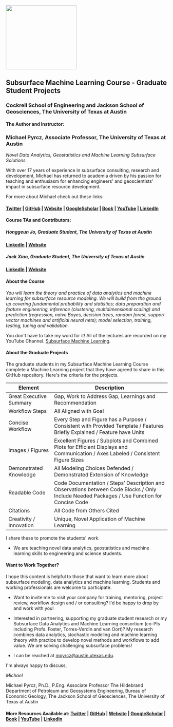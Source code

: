 <p>
    <img src="https://github.com/GeostatsGuy/GeostatsPy/blob/master/TCG_color_logo.png" width="220" height="200" />
</p>

## Subsurface Machine Learning Course - Graduate Student Projects
### Cockrell School of Engineering and Jackson School of Geosciences, The University of Texas at Austin

#### The Author and Instructor:

### Michael Pyrcz, Associate Professor, The University of Texas at Austin 
*Novel Data Analytics, Geostatistics and Machine Learning Subsurface Solutions*

With over 17 years of experience in subsurface consulting, research and development, Michael has returned to academia driven by his passion for teaching and enthusiasm for enhancing engineers' and geoscientists' impact in subsurface resource development. 

For more about Michael check out these links:

#### [Twitter](https://twitter.com/geostatsguy) | [GitHub](https://github.com/GeostatsGuy) | [Website](http://michaelpyrcz.com) | [GoogleScholar](https://scholar.google.com/citations?user=QVZ20eQAAAAJ&hl=en&oi=ao) | [Book](https://www.amazon.com/Geostatistical-Reservoir-Modeling-Michael-Pyrcz/dp/0199731446) | [YouTube](https://www.youtube.com/channel/UCLqEr-xV-ceHdXXXrTId5ig)  | [LinkedIn](https://www.linkedin.com/in/michael-pyrcz-61a648a1)


#### Course TAs and Contributors:

##### Honggeun Jo, Graduate Student, The University of Texas at Austin
#### [LinkedIn](https://www.linkedin.com/in/yuchen-jack-xiao-b1b20876/) | [Website](http://www.michaelpyrcz.com/my-students.html)

##### Jack Xiao, Graduate Student, The University of Texas at Austin
#### [LinkedIn](https://www.linkedin.com/in/honggeun-jo/) | [Website](http://www.michaelpyrcz.com/my-students.html)


#### About the Course

*You will learn the theory and practice of data analytics and machine learning for subsurface resource modeling. We will build from the ground up covering fundamental probability and statistics; data preparation and feature engineering, inference (clustering, multidimensional scaling) and prediction (regression, naïve Bayes, decision trees, random forest, support vector machines and artificial neural nets); model selection, training, testing, tuning and validation.*

You don't have to take my word for it! All of the lectures are recorded on my YouTube Channel. [Subsurface Machine Learning](https://www.youtube.com/playlist?list=PLG19vXLQHvSC2ZKFIkgVpI9fCjkN38kwf).


#### About the Graduate Projects

The graduate students in my Subsurface Machine Learning Course complete a Machine Learning project that they have agreed to share in this GitHub repository. Here's the criteria for the projects.

| Element                | Description |
|------------------------|-------------|
| Great Executive Summary | Gap, Work to Address Gap, Learnings and Recommendation |
| Workflow Steps          |  All Aligned with Goal                                                                                                    |
| Concise Workflow        | Every Step and Figure has a Purpose / Consistent with Provided Template / Features Briefly Explained / Feature have Units |
| Images / Figures         | Excellent Figures / Subplots and Combined Plots for Efficient Displays and Communication / Axes Labeled / Consistent Figure Sizes |
| Demonstrated Knowledge  | All Modeling Choices Defended / Demonstrated Extension of Knowledge                                                               | 
| Readable Code           | Code Documentation / Steps’ Description and Observations between Code Blocks / Only Include Needed Packages / Use Function for Concise Code |
| Citations               | All Code from Others Cited                                                                                                        |
| Creativity / Innovation | Unique, Novel Application of Machine Learning                                                                                     |

I share these to promote the students' work. 

* We are teaching novel data analytics, geostatistics and machine learning skills to engineering and science students.


#### Want to Work Together?

I hope this content is helpful to those that want to learn more about subsurface modeling, data analytics and machine learning. Students and working professionals are welcome to participate.

* Want to invite me to visit your company for training, mentoring, project review, workflow design and / or consulting? I'd be happy to drop by and work with you! 

* Interested in partnering, supporting my graduate student research or my Subsurface Data Analytics and Machine Learning consortium (co-PIs including Profs. Foster, Torres-Verdin and van Oort)? My research combines data analytics, stochastic modeling and machine learning theory with practice to develop novel methods and workflows to add value. We are solving challenging subsurface problems!

* I can be reached at mpyrcz@austin.utexas.edu.

I'm always happy to discuss,

*Michael*

Michael Pyrcz, Ph.D., P.Eng. Associate Professor The Hildebrand Department of Petroleum and Geosystems Engineering, Bureau of Economic Geology, The Jackson School of Geosciences, The University of Texas at Austin

#### More Resources Available at: [Twitter](https://twitter.com/geostatsguy) | [GitHub](https://github.com/GeostatsGuy) | [Website](http://michaelpyrcz.com) | [GoogleScholar](https://scholar.google.com/citations?user=QVZ20eQAAAAJ&hl=en&oi=ao) | [Book](https://www.amazon.com/Geostatistical-Reservoir-Modeling-Michael-Pyrcz/dp/0199731446) | [YouTube](https://www.youtube.com/channel/UCLqEr-xV-ceHdXXXrTId5ig)  | [LinkedIn](https://www.linkedin.com/in/michael-pyrcz-61a648a1)

